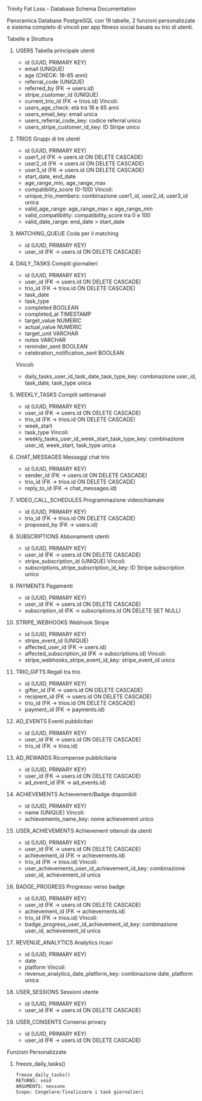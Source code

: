 Trinity Fat Loss - Database Schema Documentation

Panoramica
Database PostgreSQL con 19 tabelle, 2 funzioni personalizzate e sistema completo di vincoli per app fitness social basata su trio di utenti.

Tabelle e Struttura

1. USERS
   Tabella principale utenti

   - id (UUID, PRIMARY KEY)
   - email (UNIQUE)
   - age (CHECK: 18-65 anni)
   - referral_code (UNIQUE)
   - referred_by (FK → users.id)
   - stripe_customer_id (UNIQUE)
   - current_trio_id (FK → trios.id)
     Vincoli:
   - users_age_check: età tra 18 e 65 anni
   - users_email_key: email unica
   - users_referral_code_key: codice referral unico
   - users_stripe_customer_id_key: ID Stripe unico

2. TRIOS
   Gruppi di tre utenti

   - id (UUID, PRIMARY KEY)
   - user1_id (FK → users.id ON DELETE CASCADE)
   - user2_id (FK → users.id ON DELETE CASCADE)
   - user3_id (FK → users.id ON DELETE CASCADE)
   - start_date, end_date
   - age_range_min, age_range_max
   - compatibility_score (0-100)
     Vincoli:
   - unique_trio_members: combinazione user1_id, user2_id, user3_id unica
   - valid_age_range: age_range_max ≥ age_range_min
   - valid_compatibility: compatibility_score tra 0 e 100
   - valid_date_range: end_date > start_date

3. MATCHING_QUEUE
   Coda per il matching

   - id (UUID, PRIMARY KEY)
   - user_id (FK → users.id ON DELETE CASCADE)

4. DAILY_TASKS
   Compiti giornalieri

   - id (UUID, PRIMARY KEY)
   - user_id (FK → users.id ON DELETE CASCADE)
   - trio_id (FK → trios.id ON DELETE CASCADE)
   - task_date
   - task_type
   - completed BOOLEAN
   - completed_at TIMESTAMP
   - target_value NUMERIC
   - actual_value NUMERIC
   - target_unit VARCHAR
   - notes VARCHAR
   - reminder_sent BOOLEAN
   - celebration_notification_sent BOOLEAN

   Vincoli:

   - daily_tasks_user_id_task_date_task_type_key: combinazione user_id, task_date, task_type unica

5. WEEKLY_TASKS
   Compiti settimanali

   - id (UUID, PRIMARY KEY)
   - user_id (FK → users.id ON DELETE CASCADE)
   - trio_id (FK → trios.id ON DELETE CASCADE)
   - week_start
   - task_type
     Vincoli:
   - weekly_tasks_user_id_week_start_task_type_key: combinazione user_id, week_start, task_type unica

6. CHAT_MESSAGES
   Messaggi chat trio

   - id (UUID, PRIMARY KEY)
   - sender_id (FK → users.id ON DELETE CASCADE)
   - trio_id (FK → trios.id ON DELETE CASCADE)
   - reply_to_id (FK → chat_messages.id)

7. VIDEO_CALL_SCHEDULES
   Programmazione videochiamate

   - id (UUID, PRIMARY KEY)
   - trio_id (FK → trios.id ON DELETE CASCADE)
   - proposed_by (FK → users.id)

8. SUBSCRIPTIONS
   Abbonamenti utenti

   - id (UUID, PRIMARY KEY)
   - user_id (FK → users.id ON DELETE CASCADE)
   - stripe_subscription_id (UNIQUE)
     Vincoli:
   - subscriptions_stripe_subscription_id_key: ID Stripe subscription unico

9. PAYMENTS
   Pagamenti

   - id (UUID, PRIMARY KEY)
   - user_id (FK → users.id ON DELETE CASCADE)
   - subscription_id (FK → subscriptions.id ON DELETE SET NULL)

10. STRIPE_WEBHOOKS
    Webhook Stripe

    - id (UUID, PRIMARY KEY)
    - stripe_event_id (UNIQUE)
    - affected_user_id (FK → users.id)
    - affected_subscription_id (FK → subscriptions.id)
      Vincoli:
    - stripe_webhooks_stripe_event_id_key: stripe_event_id unico

11. TRIO_GIFTS
    Regali tra trio

    - id (UUID, PRIMARY KEY)
    - gifter_id (FK → users.id ON DELETE CASCADE)
    - recipient_id (FK → users.id ON DELETE CASCADE)
    - trio_id (FK → trios.id ON DELETE CASCADE)
    - payment_id (FK → payments.id)

12. AD_EVENTS
    Eventi pubblicitari

    - id (UUID, PRIMARY KEY)
    - user_id (FK → users.id ON DELETE CASCADE)
    - trio_id (FK → trios.id)

13. AD_REWARDS
    Ricompense pubblicitarie

    - id (UUID, PRIMARY KEY)
    - user_id (FK → users.id ON DELETE CASCADE)
    - ad_event_id (FK → ad_events.id)

14. ACHIEVEMENTS
    Achievement/Badge disponibili

    - id (UUID, PRIMARY KEY)
    - name (UNIQUE)
      Vincoli:
    - achievements_name_key: nome achievement unico

15. USER_ACHIEVEMENTS
    Achievement ottenuti da utenti

    - id (UUID, PRIMARY KEY)
    - user_id (FK → users.id ON DELETE CASCADE)
    - achievement_id (FK → achievements.id)
    - trio_id (FK → trios.id)
      Vincoli:
    - user_achievements_user_id_achievement_id_key: combinazione user_id, achievement_id unica

16. BADGE_PROGRESS
    Progresso verso badge

    - id (UUID, PRIMARY KEY)
    - user_id (FK → users.id ON DELETE CASCADE)
    - achievement_id (FK → achievements.id)
    - trio_id (FK → trios.id)
      Vincoli:
    - badge_progress_user_id_achievement_id_key: combinazione user_id, achievement_id unica

17. REVENUE_ANALYTICS
    Analytics ricavi

    - id (UUID, PRIMARY KEY)
    - date
    - platform
      Vincoli:
    - revenue_analytics_date_platform_key: combinazione date, platform unica

18. USER_SESSIONS
    Sessioni utente

    - id (UUID, PRIMARY KEY)
    - user_id (FK → users.id ON DELETE CASCADE)

19. USER_CONSENTS
    Consensi privacy
    - id (UUID, PRIMARY KEY)
    - user_id (FK → users.id ON DELETE CASCADE)

Funzioni Personalizzate

1. freeze_daily_tasks()
   ```sql
   freeze_daily_tasks()
   RETURNS: void
   ARGUMENTS: nessuno
   Scopo: Congelare/finalizzare i task giornalieri
   ```
